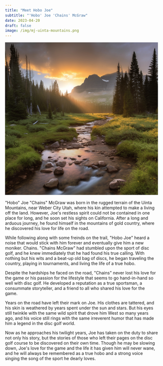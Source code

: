 ```yaml
---
title: "Meet Hobo Joe"
subtitle: "'Hobo' Joe 'Chains' McGraw"
date: 2023-04-20
draft: false
image: /img/mj-uinta-mountains.png
---
```

![Sunsets behind a snow-capped peak as a creek runs through the foregound in the Uinta Mountains](/img/mj-uinta-mountains.png)

"Hobo" Joe "Chains" McGraw was born in the rugged terrain of the Uinta Mountains, near Weber City Utah, where his kin attempted to make a living off the land. However, Joe's restless spirit could not be contained in one place for long, and he soon set his sights on California. After a long and arduous journey, he found himself in the mountains of gold country, where he discovered his love for life on the road.

While following along with some freinds on the trail, "Hobo Joe" heard a noise that would stick with him forever and eventually give him a new moniker. Chains. "Chains McGraw" had stumbled upon the sport of disc golf, and he knew immediately that he had found his true calling. With nothing but his wits and a beat-up old bag of discs, he began traveling the country, playing in tournaments, and living the life of a true hobo.

Despite the hardships he faced on the road, "Chains" never lost his love for the game or his passion for the lifestyle that seems to go hand-in-hand so well with disc golf. He developed a reputation as a true sportsman, a consummate storyteller, and a friend to all who shared his love for the game.

Years on the road have left their mark on Joe. His clothes are tattered, and his skin is weathered by years spent under the sun and stars. But his eyes still twinkle with the same wild spirit that drove him West so many years ago, and his voice still rings with the same irreverent humor that has made him a legend in the disc golf world.

Now as he approaches his twilight years, Joe has taken on the duty to share not only his story, but the stories of those who left their pages on the disc golf course to be discovered on their own time. Though he may be slowing down, Joe's love for the game and the life it has given him will never wane, and he will always be remembered as a true hobo and a strong voice singing the song of the sport he dearly loves.
